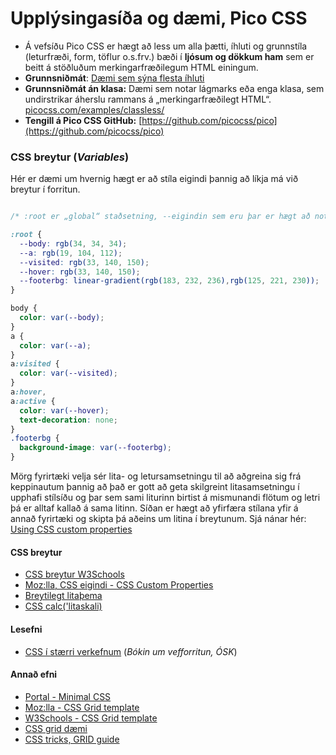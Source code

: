 # Upplýsingasíða og dæmi, Pico CSS

* Á vefsíðu Pico CSS er hægt að less um alla þætti, íhluti og grunnstíla (leturfræði, form, töflur o.s.frv.) bæði í **ljósum og dökkum ham** sem er beitt á stöðluðum merkingarfræðilegum HTML einingum.
* **Grunnsniðmát**: [Dæmi sem sýna flesta íhluti](https://picocss.com/examples/preview/)
* **Grunnsniðmát án klasa:** Dæmi sem notar lágmarks eða enga klasa, sem undirstrikar áherslu rammans á „merkingarfræðilegt HTML“. [picocss.com/examples/classless/](https://picocss.com/examples/classless/)
* **Tengill á Pico CSS GitHub:** [https://github.com/picocss/pico](https://github.com/picocss/pico)


### CSS breytur (_Variables_)

Hér er dæmi um hvernig hægt er að stíla eigindi þannig að líkja má við breytur í forritun.   

```CSS

/* :root er „global“ staðsetning, --eigindin sem eru þar er hægt að nota í öllum stílsetningum. */

:root {
  --body: rgb(34, 34, 34);
  --a: rgb(19, 104, 112);
  --visited: rgb(33, 140, 150);
  --hover: rgb(33, 140, 150); 
  --footerbg: linear-gradient(rgb(183, 232, 236),rgb(125, 221, 230));
}

body {
  color: var(--body);
}
a {
  color: var(--a); 
}
a:visited {
  color: var(--visited); 
}
a:hover,
a:active {
  color: var(--hover);
  text-decoration: none;
}
.footerbg {
  background-image: var(--footerbg);
}

```

Mörg fyrirtæki velja sér lita- og letursamsetningu til að aðgreina sig frá keppinautum þannig að það er gott að geta skilgreint litasamsetningu í upphafi stílsíðu og þar sem sami liturinn birtist á mismunandi flötum og letri þá er alltaf kallað á sama litinn.  Síðan er hægt að yfirfæra stílana yfir á annað fyrirtæki og skipta þá aðeins um litina í breytunum.
Sjá nánar hér: [Using CSS custom properties](https://developer.mozilla.org/en-US/docs/Web/CSS/Using_CSS_custom_properties)


#### CSS breytur

* [CSS breytur W3Schools](https://www.w3schools.com/css/css3_variables.asp)
* [Moz:lla, CSS eigindi - CSS Custom Properties](https://developer.mozilla.org/en-US/docs/Web/CSS/Using_CSS_custom_properties)
* [Breytilegt litaþema](https://web.dev/articles/prefers-color-scheme)
* [CSS calc('litaskali)](https://blog.jim-nielsen.com/2021/css-relative-colors/)

#### Lesefni

* [CSS í stærri verkefnum](https://bok.vefforritun.is/22.css-verkefni) (_Bókin um vefforritun, ÓSK_)

#### Annað efni

* [Portal - Minimal CSS](https://github.com/dohliam/dropin-minimal-css)
* [Moz:lla - CSS Grid template](https://developer.mozilla.org/en-US/docs/Web/CSS/grid-template)
* [W3Schools - CSS Grid template](https://www.w3schools.com/cssref/pr_grid-template.asp)
* [CSS grid dæmi](https://gridbyexample.com/)
* [CSS tricks, GRID guide](https://css-tricks.com/snippets/css/complete-guide-grid/)
